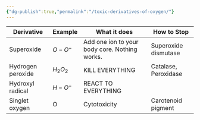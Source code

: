```yaml
---
{"dg-publish":true,"permalink":"/toxic-derivatives-of-oxygen/"}
---
```



| Derivative        | Example  | What it does                                  | How to Stop          |
| ----------------- | -------- | --------------------------------------------- | -------------------- |
| Superoxide        | $O-O^-$  | Add one ion to your body core. Nothing works. | Superoxide dismutase |
| Hydrogen peroxide | $H_2O_2$ | KILL EVERYTHING                               | Catalase, Peroxidase |
| Hydroxyl radical  | $H-O^-$  | REACT TO EVERYTHING                           |                      |
| Singlet oxygen    | O        | Cytotoxicity                                  | Carotenoid pigment   |
